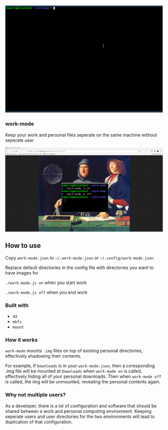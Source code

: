 ![](work-mode.gif)

### work-mode

Keep your work and personal files seperate on the same machine without seperate user


<img src="work-mode-browser.gif" width="520" />

## How to use

Copy `work-mode.json` to `~/.work-mode.json` or `~/.config/work-mode.json`

Replace default directories in the config file with directories you want to have images for

`./work-mode.js on` when you start work

`./work-mode.js off` when you end work

### Built with

* `dd`
* `mkfs`
* `mount`

### How it works

`work-mode` mounts `.img` files on top of existing personal directories, effectively shadowing their contents.

For example, if `Downloads` is in your `work-mode.json`, then a coresponding .img file will be mounted at `Downloads` when `work-mode on` is called, effectively hiding all of your personal downloads. Then when `work-mode off` is called, the img will be unmounted, revealing the personal contents again.

### Why not multiple users?

As a developer, there is a lot of configuration and software that should be shared between a work and personal computing environment. Keeping seperate users and user directories for the two environments will lead to duplication of that configuration.

